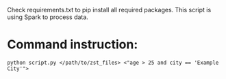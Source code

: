 Check requirements.txt to pip install all required packages.
This script is using Spark to process data.

# Command instruction: 
``python script.py </path/to/zst_files> <"age > 25 and city == 'Example City'">``
